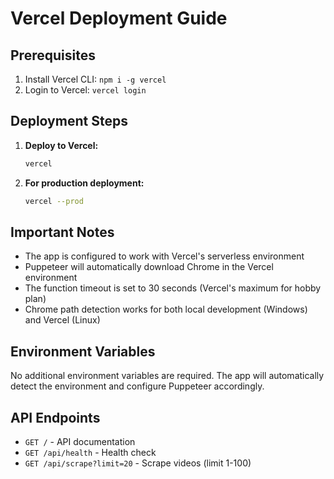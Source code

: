# Vercel Deployment Guide

## Prerequisites
1. Install Vercel CLI: `npm i -g vercel`
2. Login to Vercel: `vercel login`

## Deployment Steps

1. **Deploy to Vercel:**
   ```bash
   vercel
   ```

2. **For production deployment:**
   ```bash
   vercel --prod
   ```

## Important Notes

- The app is configured to work with Vercel's serverless environment
- Puppeteer will automatically download Chrome in the Vercel environment
- The function timeout is set to 30 seconds (Vercel's maximum for hobby plan)
- Chrome path detection works for both local development (Windows) and Vercel (Linux)

## Environment Variables

No additional environment variables are required. The app will automatically detect the environment and configure Puppeteer accordingly.

## API Endpoints

- `GET /` - API documentation
- `GET /api/health` - Health check
- `GET /api/scrape?limit=20` - Scrape videos (limit 1-100)
